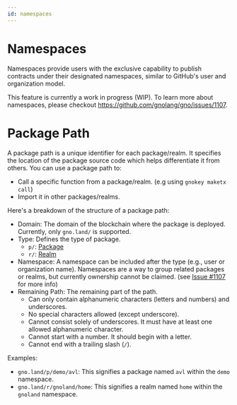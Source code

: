 ```yaml
---
id: namespaces
---
```


# Namespaces

Namespaces provide users with the exclusive capability to publish contracts under their designated namespaces, similar to GitHub's user and organization model.

This feature is currently a work in progress (WIP). To learn more about namespaces, please checkout https://github.com/gnolang/gno/issues/1107.

# Package Path

A package path is a unique identifier for each package/realm. It specifies the location of the package source code which helps differentiate it from others. You can use a package path to:

- Call a specific function from a package/realm. (e.g using `gnokey maketx call`)
- Import it in other packages/realms.

Here's a breakdown of the structure of a package path:

- Domain: The domain of the blockchain where the package is deployed. Currently, only `gno.land/` is supported.
- Type: Defines the type of package.
    - `p/`: [Package](packages.md)
    - `r/`: [Realm](realms.md)
- Namespace: A namespace can be included after the type (e.g., user or organization name). Namespaces are a way to group related packages or realms, but currently ownership cannot be claimed. (see [Issue #1107](https://github.com/gnolang/gno/issues/1107) for more info)
- Remaining Path: The remaining part of the path.
    - Can only contain alphanumeric characters (letters and numbers) and underscores.
    - No special characters allowed (except underscore).
    - Cannot consist solely of underscores. It must have at least one allowed alphanumeric character.
    - Cannot start with a number. It should begin with a letter.
    - Cannot end with a trailing slash (`/`).

Examples:

- `gno.land/p/demo/avl`: This signifies a package named `avl` within the `demo` namespace.
- `gno.land/r/gnoland/home`: This signifies a realm named `home` within the `gnoland` namespace.
